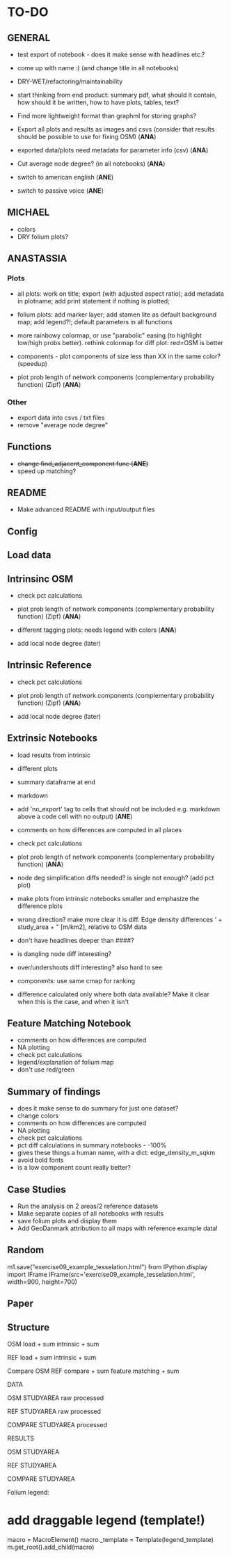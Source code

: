 # TO-DO

## GENERAL

- test export of notebook - does it make sense with headlines etc.?

- come up with name :) (and change title in all notebooks)
- DRY-WET/refactoring/maintainability
- start thinking from end product: summary pdf, what should it contain, how should it be written, how to have plots, tables, text?

- Find more lightweight format than graphml for storing graphs?

- Export all plots and results as images and csvs (consider that results should be possible to use for fixing OSM) (**ANA**)
- exported data/plots need metadata for parameter info (csv) (**ANA**)
- Cut average node degree? (in all notebooks) (**ANA**)

- switch to american english (**ANE**)
- switch to passive voice (**ANE**)

## MICHAEL

- colors
- DRY folium plots?

## ANASTASSIA

### Plots

- all plots: work on title; export (with adjusted aspect ratio); add metadata in plotname; add print statement if nothing is plotted;

- folium plots: add marker layer; add stamen lite as default background map; add legend?!; default parameters in all functions
- more rainbowy colormap, or use "parabolic" easing (to highlight low/high probs better). rethink colormap for diff plot: red=OSM is better
- components - plot components of size less than XX in the same color? (speedup)

- plot prob length of network components (complementary probability function) (Zipf) (**ANA**)

### Other

- export data into csvs / txt files
- remove "average node degree"

## Functions

- ~~change find_adjacent_component func (**ANE**)~~
- speed up matching?

## README

- Make advanced README with input/output files

## Config

## Load data

## Intrinsinc OSM

- check pct calculations

- plot prob length of network components (complementary probability function) (Zipf) (**ANA**)
- different tagging plots: needs legend with colors (**ANA**)

- add local node degree (later)

## Intrinsic Reference

- check pct calculations

- plot prob length of network components (complementary probability function) (Zipf) (**ANA**)
- add local node degree (later)

## Extrinsic Notebooks

- load results from intrinsic
- different plots
- summary dataframe at end
- markdown

- add 'no_export' tag to cells that should not be included e.g. markdown above a code cell with no output) (**ANE**)

- comments on how differences are computed in all places
- check pct calculations

- plot prob length of network components (complementary probability function) (**ANA**)

- node deg simplification diffs needed? is single not enough? (add pct plot)

- make plots from intrinsic notebooks smaller and emphasize the difference plots

- wrong direction? make more clear it is diff. Edge density differences ' + study_area + " [m/km2], relative to OSM data

- don't have headlines deeper than ####?
- is dangling node diff interesting?
- over/undershoots diff interesting? also hard to see
- components: use same cmap for ranking
- difference calculated only where both data available? Make it clear when this is the case, and when it isn't

## Feature Matching Notebook

- comments on how differences are computed
- NA plotting
- check pct calculations
- legend/explanation of folium map
- don't use red/green

## Summary of findings

- does it make sense to do summary for just one dataset?
- change colors
- comments on how differences are computed
- NA plotting
- check pct calculations
- pct diff calculations in summary notebooks - -100%
- gives these things a human name, with a dict: edge_density_m_sqkm
- avoid bold fonts
- is a low component count really better?

## Case Studies

- Run the analysis on 2 areas/2 reference datasets
- Make separate copies of all notebooks with results
- save folium plots and display them
- Add GeoDanmark attribution to all maps with reference example data!

## Random

m1.save("exercise09_example_tesselation.html")
from IPython.display import IFrame
IFrame(src='exercise09_example_tesselation.html', width=900, height=700)

## Paper

## Structure

OSM
load + sum
intrinsic + sum

REF
load + sum
intrinsic + sum

Compare OSM REF
compare + sum
feature matching + sum

DATA

OSM
STUDYAREA
raw
processed

REF
STUDYAREA
raw
processed

COMPARE
STUDYAREA
processed

RESULTS

OSM
STUDYAREA

REF
STUDYAREA

COMPARE
STUDYAREA

Folium legend:

# add draggable legend (template!)

macro = MacroElement()
macro._template = Template(legend_template)
m.get_root().add_child(macro)
